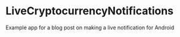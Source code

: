 # LiveCryptocurrencyNotifications
Example app for a blog post on making a live notification for Android
